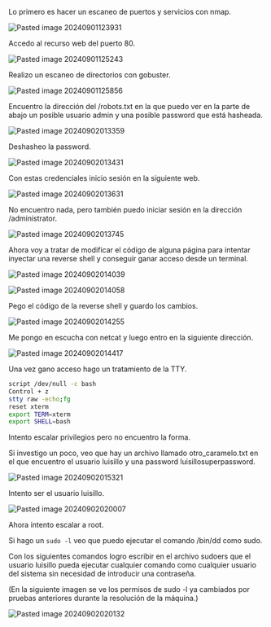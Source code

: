 Lo primero es hacer un escaneo de puertos y servicios con nmap.

![Pasted image 20240901123931](https://github.com/user-attachments/assets/134f4db9-c065-4cef-a41a-56bc4da454c2)

Accedo al recurso web del puerto 80.

![Pasted image 20240901125243](https://github.com/user-attachments/assets/b98463a0-ef0a-4feb-b8cd-a344eeba225a)

Realizo un escaneo de directorios con gobuster.

![Pasted image 20240901125856](https://github.com/user-attachments/assets/9a06a6c9-d284-452c-b8bb-c88c112225f0)

Encuentro la dirección del /robots.txt en la que puedo ver en la parte de abajo un posible usuario admin y una posible password que está hasheada.

![Pasted image 20240902013359](https://github.com/user-attachments/assets/b8b69f3a-3618-40f0-b0e9-41b015976063)

Deshasheo la password.

![Pasted image 20240902013431](https://github.com/user-attachments/assets/730c6512-84b2-42c2-aee3-89b922d95364)

Con estas credenciales inicio sesión en la siguiente web.

![Pasted image 20240902013631](https://github.com/user-attachments/assets/7843921e-a499-4e24-8e87-8c293bced307)

No encuentro nada, pero también puedo iniciar sesión en la dirección /administrator.

![Pasted image 20240902013745](https://github.com/user-attachments/assets/428ed091-7195-4974-9627-7ef95cc7af19)

Ahora voy a tratar de modificar el código de alguna página para intentar inyectar una reverse shell y conseguir ganar acceso desde un terminal.

![Pasted image 20240902014039](https://github.com/user-attachments/assets/924dfd48-0f6c-4405-ae05-cd0358720c50)

![Pasted image 20240902014058](https://github.com/user-attachments/assets/7864c9a7-7f11-46fb-a003-fa789c0643d7)

Pego el código de la reverse shell y guardo los cambios.

![Pasted image 20240902014255](https://github.com/user-attachments/assets/74ce77b6-3b24-47fc-ac53-0464939820ab)

Me pongo en escucha con netcat y luego entro en la siguiente dirección.

![Pasted image 20240902014417](https://github.com/user-attachments/assets/bcee7bea-16ba-4a80-9757-acf7cb5804c4)

Una vez gano acceso hago un tratamiento de la TTY.

```bash
script /dev/null -c bash
Control + z
stty raw -echo;fg
reset xterm
export TERM=xterm
export SHELL=bash
```

Intento escalar privilegios pero no encuentro la forma.

Si investigo un poco, veo que hay un archivo llamado otro_caramelo.txt en el que encuentro el usuario luisillo y una password luisillosuperpassword.

![Pasted image 20240902015321](https://github.com/user-attachments/assets/e02080b3-0f37-4d24-8fa6-ad307a0d817c)

Intento ser el usuario luisillo.

![Pasted image 20240902020007](https://github.com/user-attachments/assets/dc58eb08-e3e0-4e54-8dc1-058361e98d2c)

Ahora intento escalar a root.

Si hago un `sudo -l` veo que puedo ejecutar el comando /bin/dd como sudo.

Con los siguientes comandos logro escribir en el archivo sudoers que el usuario luisillo pueda ejecutar cualquier comando como cualquier usuario del sistema sin necesidad de introducir una contraseña.

(En la siguiente imagen se ve los permisos de sudo -l ya cambiados por pruebas anteriores durante la resolución de la máquina.)

![Pasted image 20240902020132](https://github.com/user-attachments/assets/faeb6c2d-479a-4515-a32f-d3b30b72139f)
